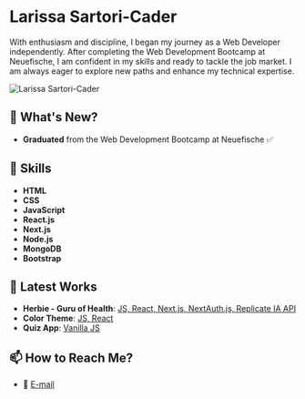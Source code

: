 # Larissa Sartori-Cader

With enthusiasm and discipline, I began my journey as a Web Developer independently. After completing the Web Development Bootcamp at Neuefische, I am confident in my skills and ready to tackle the job market. I am always eager to explore new paths and enhance my technical expertise.


![Larissa Sartori-Cader](https://github-readme-stats.vercel.app/api?username=Larissartoricader&hide=contribs,prs)

## 🚀 What's New?
- **Graduated** from the Web Development Bootcamp at Neuefische ✅

## 🧠 Skills
- **HTML**
- **CSS**
- **JavaScript**
- **React.js**
- **Next.js**
- **Node.js**
- **MongoDB**
- **Bootstrap**

## 📕 Latest Works
- **Herbie - Guru of Health**: [JS, React, Next.js, NextAuth.js, Replicate IA API](#)
- **Color Theme**: [JS, React](#)
- **Quiz App**: [Vanilla JS](#)

## 📫 How to Reach Me?
- 📧 [E-mail](mailto:your-email@example.com)
